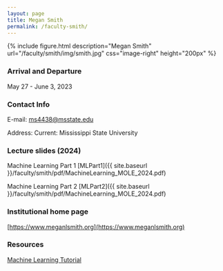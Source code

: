 ```yaml
---
layout: page
title: Megan Smith
permalink: /faculty-smith/
---
```

{% include figure.html description="Megan Smith" url="/faculty/smith/img/smith.jpg" css="image-right" height="200px" %}

### Arrival and Departure

May 27 - June 3, 2023

### Contact Info 
E-mail: [ms4438@msstate.edu](mailto:ms4438@msstate.edu)

Address: Current: Mississippi State University

### Lecture slides (2024)
Machine Learning Part 1 [MLPart1]({{ site.baseurl }}/faculty/smith/pdf/MachineLearning_MOLE_2024.pdf)

Machine Learning Part 2 [MLPart2]({{ site.baseurl }}/faculty/smith/pdf/MachineLearning_MOLE_2024.pdf)

### Institutional home page 
[https://www.meganlsmith.org](https://www.meganlsmith.org)

### Resources
[Machine Learning Tutorial](/faculty/smith/tutorial/Machine_Learning_for_Population_Genetics_V2.ipynb)
